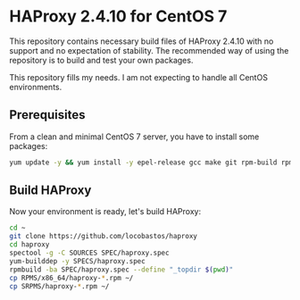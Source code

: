 # HAProxy 2.4.10 for CentOS 7

This repository contains necessary build files of HAProxy 2.4.10 with no support and no expectation of stability. The recommended way of using the repository is to build and test your own packages.

This repository fills my needs. I am not expecting to handle all CentOS environments.

## Prerequisites

From a clean and minimal CentOS 7 server, you have to install some packages:

```bash
yum update -y && yum install -y epel-release gcc make git rpm-build rpmdevtools
```

## Build HAProxy

Now your environment is ready, let's build HAProxy:

```bash
cd ~
git clone https://github.com/locobastos/haproxy
cd haproxy
spectool -g -C SOURCES SPEC/haproxy.spec
yum-builddep -y SPECS/haproxy.spec
rpmbuild -ba SPEC/haproxy.spec --define "_topdir $(pwd)"
cp RPMS/x86_64/haproxy-*.rpm ~/
cp SRPMS/haproxy-*.rpm ~/
```